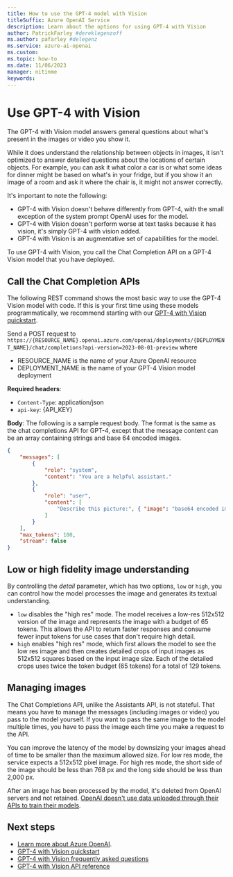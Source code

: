 ```yaml
---
title: How to use the GPT-4 model with Vision 
titleSuffix: Azure OpenAI Service
description: Learn about the options for using GPT-4 with Vision
author: PatrickFarley #dereklegenzoff
ms.author: pafarley #delegenz
ms.service: azure-ai-openai
ms.custom: 
ms.topic: how-to
ms.date: 11/06/2023
manager: nitinme
keywords:
---
```


# Use GPT-4 with Vision

The GPT-4 with Vision model answers general questions about what's present in the images or video you show it. 

While it does understand the relationship between objects in images, it isn't optimized to answer detailed questions about the locations of certain objects. For example, you can ask it what color a car is or what some ideas for dinner might be based on what's in your fridge, but if you show it an image of a room and ask it where the chair is, it might not answer correctly.

It's important to note the following:
- GPT-4 with Vision doesn't behave differently from GPT-4, with the small exception of the system prompt OpenAI uses for the model.
- GPT-4 with Vision doesn't perform worse at text tasks because it has vision, it's simply GPT-4 with vision added.
- GPT-4 with Vision is an augmentative set of capabilities for the model.

To use GPT-4 with Vision, you call the Chat Completion API on a GPT-4 Vision model that you have deployed.

## Call the Chat Completion APIs

The following REST command shows the most basic way to use the GPT-4 Vision model with code. If this is your first time using these models programmatically, we recommend starting with our [GPT-4 with Vision quickstart](../gpt-v-quickstart.md).

Send a POST request to `https://{RESOURCE_NAME}.openai.azure.com/openai/deployments/{DEPLOYMENT_NAME}/chat/completions?api-version=2023-08-01-preview` where 

- RESOURCE_NAME is the name of your Azure OpenAI resource 
- DEPLOYMENT_NAME is the name of your GPT-4 Vision model deployment 

**Required headers**: 
- `Content-Type`: application/json 
- `api-key`: {API_KEY} 

**Body**: 
The following is a sample request body. The format is the same as the chat completions API for GPT-4, except that the message content can be an array containing strings and base 64 encoded images. 

```json
{
    "messages": [ 
        {
            "role": "system", 
            "content": "You are a helpful assistant." 
        },
        {
            "role": "user", 
            "content": [ 
                "Describe this picture:", { "image": "base64 encoded image" } 
            ] 
        }
    ],
    "max_tokens": 100, 
    "stream": false 
} 
```

## Low or high fidelity image understanding

By controlling the _detail_ parameter, which has two options, `low` or `high`, you can control how the model processes the image and generates its textual understanding.
- `low` disables the "high res" mode. The model receives a low-res 512x512 version of the image and represents the image with a budget of 65 tokens. This allows the API to return faster responses and consume fewer input tokens for use cases that don't require high detail.
- `high` enables "high res" mode, which first allows the model to see the low res image and then creates detailed crops of input images as 512x512 squares based on the input image size. Each of the detailed crops uses twice the token budget (65 tokens) for a total of 129 tokens.

## Managing images

The Chat Completions API, unlike the Assistants API, is not stateful. That means you have to manage the messages (including images or video) you pass to the model yourself. If you want to pass the same image to the model multiple times, you have to pass the image each time you make a request to the API.

You can improve the latency of the model by downsizing your images ahead of time to be smaller than the maximum allowed size. For low res mode, the service expects a 512x512 pixel image. For high res mode, the short side of the image should be less than 768 px and the long side should be less than 2,000 px.

After an image has been processed by the model, it's deleted from OpenAI servers and not retained. [OpenAI doesn't use data uploaded through their APIs to train their models](https://openai.com/enterprise-privacy).

## Next steps

* [Learn more about Azure OpenAI](../overview.md).
* [GPT-4 with Vision quickstart](../gpt-v-quickstart.md)
* [GPT-4 with Vision frequently asked questions](../faq.yml#gpt-4-with-vision)
* [GPT-4 with Vision API reference](https://aka.ms/gpt-v-api-ref)
